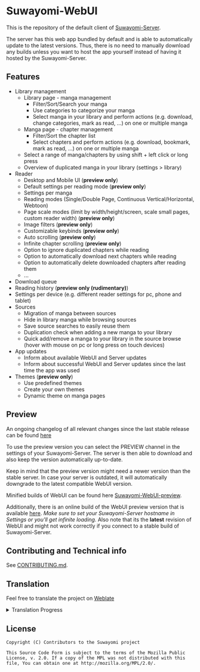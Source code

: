 # Suwayomi-WebUI
This is the repository of the default client of [Suwayomi-Server](https://github.com/Suwayomi/Suwayomi-Server).

The server has this web app bundled by default and is able to automatically update to the latest versions.
Thus, there is no need to manually download any builds unless you want to host the app yourself instead of having it hosted by the Suwayomi-Server.

## Features
- Library management
  - Library page - manga management
    - Filter/Sort/Search your manga
    - Use categories to categorize your manga
    - Select manga in your library and perform actions (e.g. download, change categories, mark as read, ...) on one or multiple manga
  - Manga page - chapter management
    - Filter/Sort the chapter list
    - Select chapters and perform actions (e.g. download, bookmark, mark as read, ...) on one or multiple manga
  - Select a range of manga/chapters by using shift + left click or long press
  - Overview of duplicated manga in your library (settings > library)
- Reader
  - Desktop and Mobile UI (**preview only**)
  - Default settings per reading mode (**preview only**)
  - Settings per manga
  - Reading modes (Single/Double Page, Continuous Vertical/Horizontal, Webtoon)
  - Page scale modes (limit by width/height/screen, scale small pages, custom reader width) (**preview only**)
  - Image filters (**preview only**)
  - Customizable keybinds (**preview only**)
  - Auto scrolling (**preview only**)
  - Infinite chapter scrolling (**preview only**)
  - Option to ignore duplicated chapters while reading
  - Option to automatically download next chapters while reading
  - Option to automatically delete downloaded chapters after reading them
  - ...
- Download queue
- Reading history (**preview only (rudimentary)**)
- Settings per device (e.g. different reader settings for pc, phone and tablet)
- Sources
  - Migration of manga between sources
  - Hide in library manga while browsing sources
  - Save source searches to easily reuse them
  - Duplication check when adding a new manga to your library
  - Quick add/remove a manga to your library in the source browse (hover with mouse on pc or long press on touch devices)
- App updates
  - Inform about available WebUI and Server updates
  - Inform about successful WebUI and Server updates since the last time the app was used
- Themes (**preview only**)
  - Use predefined themes
  - Create your own themes
  - Dynamic theme on manga pages

## Preview
An ongoing changelog of all relevant changes since the last stable release can be found [here](https://github.com/Suwayomi/Suwayomi-WebUI/issues/749)

To use the preview version you can select the PREVIEW channel in the settings of your Suwayomi-Server.
The server is then able to download and also keep the version automatically up-to-date.

Keep in mind that the preview version might need a newer version than the stable server.
In case your server is outdated, it will automatically downgrade to the latest compatible WebUI version.

Minified builds of WebUI can be found here [Suwayomi-WebUI-preview](https://github.com/Suwayomi/Suwayomi-WebUI-preview).

Additionally, there is an online build of the WebUI preview version that is available [here](https://suwayomi-webui-preview.github.io/).
*Make sure to set your Suwayomi-Server hostname in Settings or you'll get infinite loading.* Also note that its the **latest** revision of WebUI and might not work correctly if you connect to a stable build of Suwayomi-Server.

## Contributing and Technical info
See [CONTRIBUTING.md](./CONTRIBUTING.md).

## Translation
Feel free to translate the project on [Weblate](https://hosted.weblate.org/projects/suwayomi/suwayomi-webui/)

<details><summary>Translation Progress</summary>
<a href="https://hosted.weblate.org/engage/suwayomi-webui/">
<img src="https://hosted.weblate.org/widgets/suwayomi/-/suwayomi-webui/multi-auto.svg" alt="Translation status" />
</a>
</details>

## License

    Copyright (C) Contributors to the Suwayomi project

    This Source Code Form is subject to the terms of the Mozilla Public
    License, v. 2.0. If a copy of the MPL was not distributed with this
    file, You can obtain one at http://mozilla.org/MPL/2.0/.
